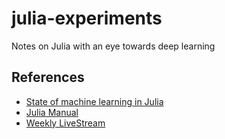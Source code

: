 # julia-experiments
Notes on Julia with an eye towards deep learning



## References

* [State of machine learning in Julia](https://discourse.julialang.org/t/state-of-machine-learning-in-julia/74385/3)
* [Julia Manual](https://docs.julialang.org/en/v1/)
* [Weekly LiveStream](https://studio.youtube.com/video/l4ZCiYhcqm0/edit?c=UCNDfiL0D1LUeKWAkRE1xO5Q)
